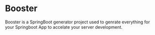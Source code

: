 # Booster
Booster is a SpringBoot generator project used to genrate everything for your Springboot App to accelate your server development.
